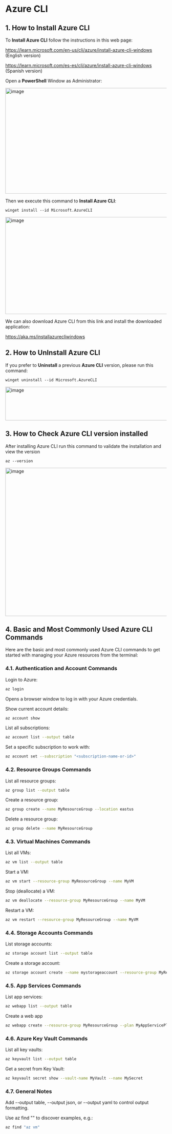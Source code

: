 # Azure CLI

## 1. How to Install Azure CLI

To **Install Azure CLI** follow the instructions in this web page:

https://learn.microsoft.com/en-us/cli/azure/install-azure-cli-windows (English version)

https://learn.microsoft.com/es-es/cli/azure/install-azure-cli-windows (Spanish version)

Open a **PowerShell** Window as Administrator:

<img width="968" height="330" alt="image" src="https://github.com/user-attachments/assets/a30634a3-1430-447c-aa44-53bfafa5f93f" />

Then we execute this command to **Install Azure CLI**:

```
winget install --id Microsoft.AzureCLI
```

<img width="999" height="303" alt="image" src="https://github.com/user-attachments/assets/2635cfea-c6ff-4a47-991b-d367f3ee301f" />

We can also download Azure CLI from this link and install the downloaded application:

https://aka.ms/installazurecliwindows

## 2. How to UnInstall Azure CLI

If you prefer to **Uninstall** a previous **Azure CLI** version, please run this command:

```
winget uninstall --id Microsoft.AzureCLI
```

<img width="620" height="105" alt="image" src="https://github.com/user-attachments/assets/89f4ff84-8f36-4b9b-9add-b2a30100bcd7" />

## 3. How to Check Azure CLI version installed 

After installing Azure CLI run this command to validate the installation and view the version

```
az --version
```

<img width="992" height="463" alt="image" src="https://github.com/user-attachments/assets/9b729d58-3d7b-4c06-8409-2b19a126630a" />

## 4. Basic and Most Commonly Used Azure CLI Commands

Here are the basic and most commonly used Azure CLI commands to get started with managing your Azure resources from the terminal:

### 4.1. Authentication and Account Commands

Login to Azure:

```bash
az login
```

Opens a browser window to log in with your Azure credentials.

Show current account details:

```bash
az account show
```

List all subscriptions:

```bash
az account list --output table
```

Set a specific subscription to work with:

```bash
az account set --subscription "<subscription-name-or-id>"
```

### 4.2. Resource Groups Commands

List all resource groups:

```bash
az group list --output table
```

Create a resource group:

```bash
az group create --name MyResourceGroup --location eastus
```

Delete a resource group:

```bash
az group delete --name MyResourceGroup
```

### 4.3. Virtual Machines Commands

List all VMs:

```bash
az vm list --output table
```

Start a VM:

```bash
az vm start --resource-group MyResourceGroup --name MyVM
```

Stop (deallocate) a VM:

```bash
az vm deallocate --resource-group MyResourceGroup --name MyVM
```

Restart a VM:

```bash
az vm restart --resource-group MyResourceGroup --name MyVM
```

### 4.4. Storage Accounts Commands

List storage accounts:

```bash
az storage account list --output table
```

Create a storage account:

```bash
az storage account create --name mystorageaccount --resource-group MyResourceGroup --location eastus --sku Standard_LRS
```

### 4.5. App Services Commands

List app services:

```bash
az webapp list --output table
```

Create a web app

```bash
az webapp create --resource-group MyResourceGroup --plan MyAppServicePlan --name MyUniqueAppName --runtime "DOTNET|6.0"
```

### 4.6. Azure Key Vault Commands

List all key vaults:

```bash
az keyvault list --output table
```

Get a secret from Key Vault:

```bash
az keyvault secret show --vault-name MyVault --name MySecret
```

### 4.7. General Notes

Add --output table, --output json, or --output yaml to control output formatting.

Use az find "<command>" to discover examples, e.g.:

```bash
az find "az vm"
```
